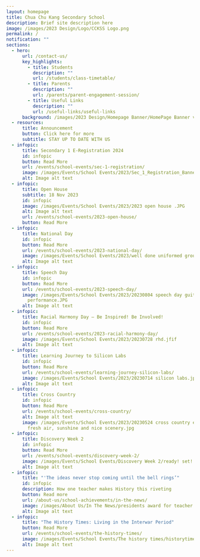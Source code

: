 ```yaml
---
layout: homepage
title: Chua Chu Kang Secondary School
description: Brief site description here
image: /images/2023 Design/Logo/CCKSS Logo.png
permalink: /
notification: ""
sections:
  - hero:
      url: /contact-us/
      key_highlights:
        - title: Students
          description: ""
          url: /students/class-timetable/
        - title: Parents
          description: ""
          url: /parents/parent-engagement-session/
        - title: Useful Links
          description: ""
          url: /useful-links/useful-links
      background: /images/2023 Design/Homepage Banner/HomePage Banner v5.gif
  - resources:
      title: Announcement
      button: Click here for more
      subtitle: STAY UP TO DATE WITH US
  - infopic:
      title: Secondary 1 E-Registration 2024
      id: infopic
      button: Read More
      url: /events/school-events/sec-1-registration/
      image: /images/Events/School Events/2023/Sec_1_Registration_Banner_2024.jpg
      alt: Image alt text
  - infopic:
      title: Open House
      subtitle: 18 Nov 2023
      id: infopic
      image: /images/Events/School Events/2023/2023 open house .JPG
      alt: Image alt text
      url: /events/school-events/2023-open-house/
      button: Read More
  - infopic:
      title: National Day
      id: infopic
      button: Read More
      url: /events/school-events/2023-national-day/
      image: /images/Events/School Events/2023/well done uniformed groups!.JPG
      alt: Image alt text
  - infopic:
      title: Speech Day
      id: infopic
      button: Read More
      url: /events/school-events/2023-speech-day/
      image: /images/Events/School Events/2023/20230804 speech day guitar ensemble
        performance.JPG
      alt: Image alt text
  - infopic:
      title: Racial Harmony Day – Be Inspired! Be Involved!
      id: infopic
      button: Read More
      url: /events/school-events/2023-racial-harmony-day/
      image: /images/Events/School Events/2023/20230728 rhd.jfif
      alt: Image alt text
  - infopic:
      title: Learning Journey to Silicon Labs
      id: infopic
      button: Read More
      url: /events/school-events/learning-journey-silicon-labs/
      image: /images/Events/School Events/2023/20230714 silicon labs.jpg
      alt: Image alt text
  - infopic:
      title: Cross Country
      id: infopic
      button: Read More
      url: /events/school-events/cross-country/
      alt: Image alt text
      image: /images/Events/School Events/2023/20230524 cross country enjoying the
        fresh air, sunshine and nice scenery.jpg
  - infopic:
      title: Discovery Week 2
      id: infopic
      button: Read More
      url: /events/school-events/discovery-week-2/
      image: /images/Events/School Events/Discovery Week 2/ready! set! aim!.jpeg
      alt: Image alt text
  - infopic:
      title: "'The ideas never stop coming until the bell rings’"
      id: infopic
      description: How one teacher makes History this riveting
      button: Read more
      url: /about-us/school-achievements/in-the-news/
      image: /images/About Us/In The News/presidents award for teacher 2023.jpeg
      alt: Image alt text
  - infopic:
      title: "The History Times: Living in the Interwar Period"
      button: Read More
      url: /events/school-events/the-history-times/
      image: /images/Events/School Events/The history times/historytimesphotothumb.jpg
      alt: Image alt text
---
```

